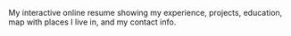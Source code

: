 My interactive online resume showing my experience, projects, education, map with places I live in, and my contact info.